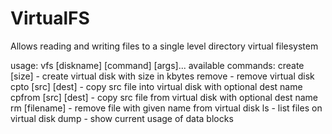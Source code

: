 # VirtualFS

Allows reading and writing files to a single level directory virtual filesystem

usage: vfs [diskname] [command] [args]...
available commands:
create [size] - create virtual disk with size in kbytes
remove - remove virtual disk
cpto [src] [dest] - copy src file into virtual disk with optional dest name
cpfrom [src] [dest] - copy src file from virtual disk with optional dest name
rm [filename] - remove file with given name from virtual disk
ls - list files on virtual disk
dump - show current usage of data blocks
